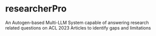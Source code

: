 # researcherPro
An Autogen-based Multi-LLM System capable of answering research related questions on ACL 2023 Articles to identify gaps and limitations
